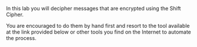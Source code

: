 In this lab you will decipher messages that are encrypted using the Shift Cipher. 

You are encouraged to do them by hand first and resort to the tool available at the link provided below or other tools you find on the Internet to automate the process.